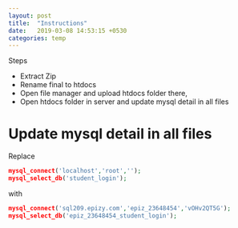 ```yaml
---
layout: post
title:  "Instructions"
date:   2019-03-08 14:53:15 +0530
categories: temp
---
```


Steps 
- Extract Zip
- Rename final to htdocs
- Open file manager and upload htdocs folder there,
- Open htdocs folder in server and update mysql detail in all files


# Update mysql detail in all files

Replace
```php
mysql_connect('localhost','root','');
mysql_select_db('student_login');
```

with
```php
mysql_connect('sql209.epizy.com','epiz_23648454','vOHv2QT5G');
mysql_select_db('epiz_23648454_student_login');
```

